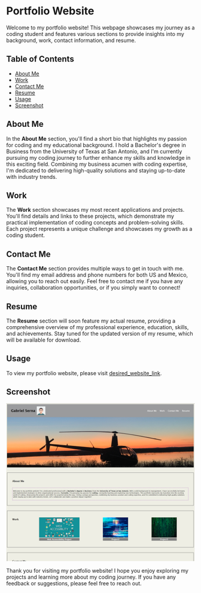# Portfolio Website

Welcome to my portfolio website! This webpage showcases my journey as a coding student and features various sections to provide insights into my background, work, contact information, and resume.

## Table of Contents
- [About Me](#about-me)
- [Work](#work)
- [Contact Me](#contact-me)
- [Resume](#resume)
- [Usage](#usage)
- [Screenshot](#screenshot)

## About Me
In the **About Me** section, you'll find a short bio that highlights my passion for coding and my educational background. I hold a Bachelor's degree in Business from the University of Texas at San Antonio, and I'm currently pursuing my coding journey to further enhance my skills and knowledge in this exciting field. Combining my business acumen with coding expertise, I'm dedicated to delivering high-quality solutions and staying up-to-date with industry trends.

## Work
The **Work** section showcases my most recent applications and projects. You'll find details and links to these projects, which demonstrate my practical implementation of coding concepts and problem-solving skills. Each project represents a unique challenge and showcases my growth as a coding student.

## Contact Me
The **Contact Me** section provides multiple ways to get in touch with me. You'll find my email address and phone numbers for both US and Mexico, allowing you to reach out easily. Feel free to contact me if you have any inquiries, collaboration opportunities, or if you simply want to connect!

## Resume
The **Resume** section will soon feature my actual resume, providing a comprehensive overview of my professional experience, education, skills, and achievements. Stay tuned for the updated version of my resume, which will be available for download.

## Usage
To view my portfolio website, please visit [desired_website_link](https://www.example.com).

## Screenshot
![Portfolio Website Screenshot](./assets/images/portfolio-preview.png)

Thank you for visiting my portfolio website! I hope you enjoy exploring my projects and learning more about my coding journey. If you have any feedback or suggestions, please feel free to reach out.

